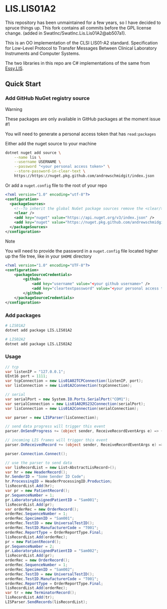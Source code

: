 # LIS.LIS01A2
This repository has been unmaintained for a few years,
so I have decided to spruce things up. This fork contains
all commits before the GPL license change.
(added in SwatInc/SwatInc.Lis.Lis01A2@ab507a1).

This is an OO implementation of the CLSI LIS01-A2 standard. Specification for Low-Level Protocol to Transfer Messages Between Clinical Laboratory Instruments and 
Computer Systems.

The two libraries in this repo are C# implementations of the same from [Essy.LIS](https://www.nuget.org/packages/Essy.LIS.LIS02A2/).

## Quick Start


### Add GitHub NuGet registry source

> [!WARNING]
> These packages are only available in GitHub packages at the moment
> issue #1
> 
> You will need to generate a personal access token that has `read:packages`

Either add the nuget source to your machine
```sh
dotnet nuget add source \
    --name lis \
    --username USERNAME \
    --password "<your personal access token>" \
    --store-password-in-clear-text \
    https://https://nuget.pkg.github.com/andrewschmidgit/index.json
```

Or add a `nuget.config` file to the root of your repo
```xml
<?xml version="1.0" encoding="utf-8"?>
<configuration>
  <packageSources>
    <!--To inherit the global NuGet package sources remove the <clear/> line below -->
    <clear />
    <add key="nuget" value="https://api.nuget.org/v3/index.json" />
    <add key="nuget" value="https://nuget.pkg.github.com/andrewschmidgit/index.json" />
  </packageSources>
</configuration>
```

> [!NOTE]
> You will need to provide the password in a `nuget.config`
> file located higher up the file tree,
> like in your `$HOME` directory

```xml
<?xml version="1.0" encoding="UTF-8"?>
<configuration>
	<packageSourceCredentials>
		<github>
			<add key="username" value="<your github username>" />
			<add key="cleartextpassword" value="<your personal access token>" />
		</github>
	</packageSourceCredentials>
</configuration>

```

### Add packages
```sh
# LIS01A2
dotnet add package LIS.LIS01A2

# LIS02A2
dotnet add package LIS.LIS02A2
```

### Usage
```cs
// tcp
var listenIP = "127.0.0.1";
UInt16 port = 1111;
var tcpConnection = new Lis01A02TCPConnection(listenIP, port);
var lisConnection = new Lis01A2Connection(tcpConnection);

// serial
var serialPort = new System.IO.Ports.SerialPort("COM1");
var serialConnection = new Lis01A02RS232Connection(serialPort);
var lisConnection = new Lis01A2Connection(serialConnection);

var parser = new LISParser(lisConnection);

// send data progress will trigger this event
parser.OnSendProgress += (object sender, ReceiveRecordEventArgs e) => {};

// incoming LIS frames will trigger this event
parser.OnReceivedRecord += (object sender, ReceiveRecordEventArgs e) => {};

parser.Connection.Connect();

// use the parser to send data
var lisRecordList = new List<AbstractLisRecord>();
var hr = new HeaderRecord();
hr.SenderID = "Some Sender ID Code";
hr.ProcessingID = HeaderProcessingID.Production;
lisRecordList.Add(hr);
var pr = new PatientRecord();
pr.SequenceNumber = 1;
pr.LaboratoryAssignedPatientID = "Sam001";
lisRecordList.Add(pr);
var orderRec = new OrderRecord();
orderRec.SequenceNumber = 1;
orderRec.SpecimenID = "Sam001";
orderRec.TestID = new UniversalTestID();
orderRec.TestID.ManufacturerCode = "T001";
orderRec.ReportType = OrderReportType.Final;
lisRecordList.Add(orderRec);
pr = new PatientRecord();
pr.SequenceNumber = 2;
pr.LaboratoryAssignedPatientID = "Sam002";
lisRecordList.Add(pr);
orderRec = new OrderRecord();
orderRec.SequenceNumber = 1;
orderRec.SpecimenID = "Sam002";
orderRec.TestID = new UniversalTestID();
orderRec.TestID.ManufacturerCode = "T001";
orderRec.ReportType = OrderReportType.Final;
lisRecordList.Add(orderRec);
var tr = new TerminatorRecord();
lisRecordList.Add(tr);
LISParser.SendRecords(lisRecordList);

```
